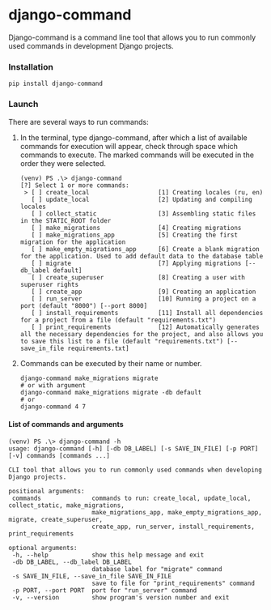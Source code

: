 # django-command

Django-command is a command line tool that allows you to run commonly used commands in development
Django projects.

### Installation

```shell
pip install django-command
```

### Launch

There are several ways to run commands:

1. In the terminal, type django-command, after which a list of available commands for execution will appear, check
   through
   space which commands to execute. The marked commands will be executed in the order they were selected.
   ```shell
   (venv) PS .\> django-command
   [?] Select 1 or more commands:
    > [ ] create_local                   [1] Creating locales (ru, en)
      [ ] update_local                   [2] Updating and compiling locales
      [ ] collect_static                 [3] Assembling static files in the STATIC_ROOT folder
      [ ] make_migrations                [4] Creating migrations
      [ ] make_migrations_app            [5] Creating the first migration for the application
      [ ] make_empty_migrations_app      [6] Create a blank migration for the application. Used to add default data to the database table
      [ ] migrate                        [7] Applying migrations [--db_label default]
      [ ] create_superuser               [8] Creating a user with superuser rights
      [ ] create_app                     [9] Creating an application
      [ ] run_server                     [10] Running a project on a port (default "8000") [--port 8000]
      [ ] install_requirements           [11] Install all dependencies for a project from a file (default "requirements.txt")
      [ ] print_requirements             [12] Automatically generates all the necessary dependencies for the project, and also allows you to save this list to a file (default "requirements.txt") [--save_in_file requirements.txt]
   ```

2. Commands can be executed by their name or number.
    ```shell
    django-command make_migrations migrate
    # or with argument
    django-command make_migrations migrate -db default
    # or
    django-command 4 7
    ```

#### List of commands and arguments

 ```shell
(venv) PS .\> django-command -h
usage: django-command [-h] [-db DB_LABEL] [-s SAVE_IN_FILE] [-p PORT] [-v] commands [commands ...]   

CLI tool that allows you to run commonly used commands when developing Django projects.              

positional arguments:                                                                                
  commands              commands to run: create_local, update_local, collect_static, make_migrations,
                        make_migrations_app, make_empty_migrations_app, migrate, create_superuser,   
                        create_app, run_server, install_requirements, print_requirements             

optional arguments:
  -h, --help            show this help message and exit
  -db DB_LABEL, --db_label DB_LABEL
                        database label for "migrate" command
  -s SAVE_IN_FILE, --save_in_file SAVE_IN_FILE
                        save to file for "print_requirements" command
  -p PORT, --port PORT  port for "run_server" command
  -v, --version         show program's version number and exit
```